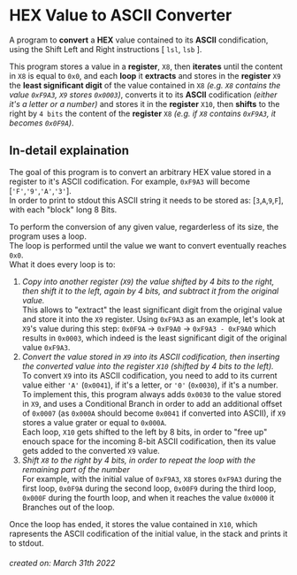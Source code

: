 # HEX Value to ASCII Converter
A program to **convert** a **HEX** value contained to its **ASCII** condification, using the Shift Left and Right instructions [ ``lsl``, ``lsb`` ].  

This program stores a value in a **register**, ``X8``, then **iterates** until the content in ``X8`` is equal to ``0x0``, and each **loop** it **extracts** and stores in the **register** ``X9`` the **least significant digit** of the value contained in ``X8`` _(e.g. ``X8`` contains the value ``0xF9A3``, ``X9`` stores ``0x0003``)_, converts it to its **ASCII** codification _(either it's a letter or a number)_ and stores it in the **register** ``X10``, then **shifts** to the right by ``4 bits`` the content of the **register** ``X8`` _(e.g. if ``X8`` contains ``0xF9A3``, it becomes ``0x0F9A``)_.


## In-detail explaination
The goal of this program is to convert an arbitrary HEX value stored in a register to it's ASCII codification. For example, ``0xF9A3`` will become [``'F'``,``'9'``,``'A'``,``'3'``].  
In order to print to stdout this ASCII string it needs to be stored as: [``3``,``A``,``9``,``F``], with each "block" long 8 Bits.  
  
To perform the conversion of any given value, regarderless of its size, the program uses a loop.  
The loop is performed until the value we want to convert eventually reaches ``0x0``.  
What it does every loop is to:
1. _Copy into another register (``X9``) the value shifted by 4 bits to the right, then shift it to the left, again by 4 bits, and subtract it from the original value._  
This allows to "extract" the least significant digit from the original value and store it into the ``X9`` register.
Using ``0xF9A3`` as an example, let's look at ``X9``'s value during this step: ``0x0F9A`` -> ``0xF9A0`` -> ``0xF9A3 - 0xF9A0`` which results in ``0x0003``, which indeed is the least significant digit of the original value ``0xF9A3``.
2. _Convert the value stored in ``X9`` into its ASCII codification, then inserting the converted value into the register ``X10`` (shifted by 4 bits to the left)._  
To convert ``X9`` into its ASCII codification, you need to add to its current value either ``'A'`` (``0x0041``), if it's a letter, or ``'0'`` (``0x0030``), if it's a number. To implement this, this program always adds ``0x0030`` to the value stored in ``X9``, and uses a Conditional Branch in order to add an additional offset of ``0x0007`` (as ``0x000A`` should become ``0x0041`` if converted into ASCII), if ``X9`` stores a value grater or equal to ``0x000A``.  
Each loop, ``X10`` gets shifted to the left by 8 bits, in order to "free up" enouch space for the incoming 8-bit ASCII codification, then its value gets added to the converted ``X9`` value.
3. _Shift ``X8`` to the right by 4 bits, in order to repeat the loop with the remaining part of the number_  
For example, with the initial value of ``0xF9A3``, ``X8`` stores ``0xF9A3`` during the first loop, ``0x0F9A`` during the second loop, ``0x00F9`` during the third loop, ``0x000F`` during the fourth loop, and when it reaches the value ``0x0000`` it Branches out of the loop.
  
Once the loop has ended, it stores the value contained in ``X10``, which rapresents the ASCII codification of the initial value, in the stack and prints it to stdout.




###### _created on: March 31th 2022_
 
